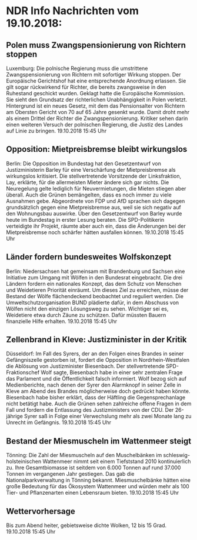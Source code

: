 # NDR Info Nachrichten vom 19.10.2018:


## Polen muss Zwangspensionierung von Richtern stoppen
Luxemburg: Die polnische Regierung muss die umstrittene Zwangspensionierung von Richtern mit sofortiger Wirkung stoppen. Der Europäische Gerichtshof hat eine entsprechende Anordnung erlassen. Sie gilt sogar rückwirkend für Richter, die bereits zwangsweise in den Ruhestand geschickt wurden. Geklagt hatte die Europäische Kommission. Sie sieht den Grundsatz der richterlichen Unabhängigkeit in Polen verletzt. Hintergrund ist ein neues Gesetz, mit dem das Pensionsalter von Richtern am Obersten Gericht von 70 auf 65 Jahre gesenkt wurde. Damit droht mehr als einem Drittel der Richter die Zwangspensionierung. Kritiker sehen darin einen weiteren Versuch der polnischen Regierung, die Justiz des Landes auf Linie zu bringen. 19.10.2018 15:45 Uhr 

## Opposition: Mietpreisbremse bleibt wirkungslos
Berlin: Die Opposition im Bundestag hat den Gesetzentwurf von Justizministerin Barley für eine Verschärfung der Mietpreisbremse als wirkungslos kritisiert. Die stellvertretende Vorsitzende der Linksfraktion, Lay, erklärte, für die allermeisten Mieter ändere sich gar nichts. Die Neuregelung gelte lediglich für Neuvermietungen, die Mieten stiegen aber überall. Auch die Grünen bemängelten, dass es noch immer zu viele Ausnahmen gebe. Abgeordnete von FDP und AfD sprachen sich dagegen grundsätzlich gegen eine Mietpreisbremse aus, weil sie sich negativ auf den Wohnungsbau auswirke. Über den Gesetzentwurf von Barley wurde heute im Bundestag in erster Lesung beraten. Die SPD-Politikerin verteidigte ihr Projekt, räumte aber auch ein, dass die Änderungen bei der Mietpreisbremse noch schärfer hätten ausfallen können. 19.10.2018 15:45 Uhr 

## Länder fordern bundesweites Wolfskonzept
Berlin: Niedersachsen hat gemeinsam mit Brandenburg und Sachsen eine Initiative zum Umgang mit Wölfen in den Bundesrat eingebracht. Die drei Ländern fordern ein nationales Konzept, das dem Schutz von Menschen und Weidetieren Priorität einräumt. Um dieses Ziel zu erreichen, müsse der Bestand der Wölfe flächendeckend beobachtet und reguliert werden. Die Umweltschutzorganisation BUND plädierte dafür, in dem Abschuss von Wölfen nicht den einzigen Lösungsweg zu sehen. Wichtiger sei es, Weidetiere etwa durch Zäune zu schützen. Dafür müssten Bauern finanzielle Hilfe erhalten. 19.10.2018 15:45 Uhr 

## Zellenbrand in Kleve: Justizminister in der Kritik
Düsseldorf: Im Fall des Syrers, der an den Folgen eines Brandes in seiner Gefängniszelle gestorben ist, fordert die Opposition in Nordrhein-Westfalen die Ablösung von Justizminister Biesenbach. Der stellvertretende SPD-Fraktionschef Wolf sagte, Biesenbach habe in einer sehr zentralen Frage das Parlament und die Öffentlichkeit falsch informiert. Wolf bezog sich auf Medienberichte, nach denen der Syrer den Alarmknopf in seiner Zelle in Kleve am Abend des Brandes möglicherweise doch gedrückt haben könnte. Biesenbach habe bisher erklärt, dass der Häftling die Gegensprechanlage nicht betätigt habe. Auch die Grünen sehen zahlreiche offene Fragen in dem Fall und fordern die Entlassung des Justizministers von der CDU. Der 26-jährige Syrer saß in Folge einer Verwechslung mehr als zwei Monate lang zu Unrecht im Gefängnis. 19.10.2018 15:45 Uhr 

## Bestand der Miesmuscheln im Wattenmeer steigt
Tönning: Die Zahl der Miesmuscheln auf den Muschelbänken im schleswig-holsteinischen Wattenmeer nimmt seit einem Tiefststand 2010 kontinuierlich zu. Ihre Gesamtbiomasse ist seitdem von 6.000 Tonnen auf rund 37.000 Tonnen im vergangenen Jahr gestiegen. Das gab die Nationalparkverwaltung in Tönning bekannt. Miesmuschelbänke hätten eine große Bedeutung für das Ökosystem Wattenmeer und würden mehr als 100 Tier- und Pflanzenarten einen Lebensraum bieten. 19.10.2018 15:45 Uhr 

## Wettervorhersage
Bis zum Abend heiter, gebietsweise dichte Wolken, 12 bis 15 Grad. 19.10.2018 15:45 Uhr 
